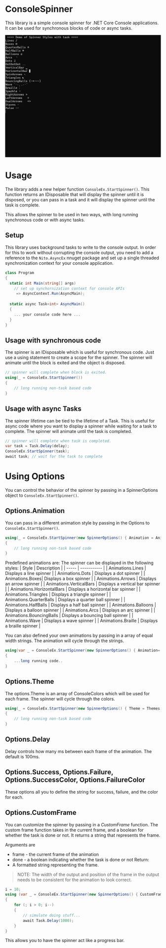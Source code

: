 ﻿# ConsoleSpinner
This library is a simple console spinner for .NET Core Console applications. It can be used for synchronous blocks of code or async tasks.  

![demo.gif](https://raw.githubusercontent.com/tomlm/ConsoleSpinner/main/demo.gif)

# Usage 
The library adds a new helper function ```ConsoleEx.StartSpinner()```.  This function returns an IDisposable that will display the spinner until it is disposed, 
or you can pass in a task and it will display the spinner until the task is complete.

This allows the spinner to be used in two ways, with long running synchronous code or with async tasks.

## Setup
This library uses background tasks to write to the console output. In order for this to work
without corrupting the console output, you need to add a reference to the ```Nito.AsyncEx``` nnuget package and set up a single threaded synchronization context for your console application.

```csharp
class Program
{
  static int Main(string[] args)
    // set up synchornization context for console APIs
     => AsyncContext.Run(AsyncMain);

  static async Task<int> AsyncMain()
  {
    ... your console code here ...
  }
}
```

## Usage with synchronous code
The spinner is an IDisposable which is useful for synchronous code. Just use a using statement to create a scope for the spinner. The spinner will animate until the block is exited and the object is disposed.

```csharp	
// spinner will complete when block is exited.
using(_ = ConsoleEx.StartSpinner())
{
	// long running non-task based code 
}
```

## Usage with async Tasks
The spinner lifetime can be tied to the lifetime of a Task. This is useful for async code where you want to display a spinner while waiting for a task to complete. The spinner will animate until the task is completed. 

```csharp
// spinner will complete when task is completed.
var task = Task.Delay(delay);
ConsoleEx.StartSpinner(task);
await task; // wait for the task to complete
```

# Using Options
You can control the behavior of the spinner by passing in a SpinnerOptions object to ```ConsoleEx.StartSpinner()```.    

## Options.Animation
You can pass in a different animation style by passing in the Options to ```ConsoleEx.StartSpinner()```.
```csharp	
using(_ = ConsoleEx.StartSpinner(new SpinnerOptions() { Animation = Animations.Dots }))
{
	// long running non-task based code 
}
```

Predefined animations are:
The spinner can be displayed in the following styles:
| Style | Description | 
| ----- | ----------- | 
| Animations.Lines | Displays a line spinner | 
| Animations.Dots | Displays a dot spinner | 
| Animations.Boxes| Displays a box spinner | 
| Animations.Arrows | Displays an arrow spinner | 
| Animations.VerticalBars | Displays a vertical bar spinner | 
| Animations.HorizontalBars | Displays a horizontal bar spinner | 
| Animations.Triangles | Displays a triangle spinner | 
| Animations.QuarterBalls | Displays a quarter ball spinner | 
| Animations.HalfBalls | Displays a half ball spinner | 
| Animations.Balloons | Displays a balloon spinner | 
| Animations.Arcs | Displays an arc spinner | 
| Animations.BouncingBalls | Displays a bouncing ball spinner | 
| Animations.Wave | Displays a wave spinner |
| Animations.Braille | Displays a braille spinner | 

You can also defined your own animations by passing in a array of equal width strings. The animation will cycle through the strings.  

```csharp
using(var _ = ConsoleEx.StartSpinner(new SpinnerOptions() { Animation= new [] { "`  ", "`` ", "```", " ``", "  `", "   "}))
{
	...long running code..
}
```


## Options.Theme
The options.Theme is an array of ConsoleColors which will be used for each frame.  The spinner will cycle through the colors.  
```csharp
using(_ = ConsoleEx.StartSpinner(new SpinnerOptions() { Theme = Themes.RedWhiteBlue }))
{
	// long running non-task based code 
}
```

## Options.Delay
Delay controls how many ms between each frame of the animation.  The default is 100ms.

## Options.Success, Options.Failure, Options.SuccessColor, Options.FailureColor
These options all you to define the string for success, failure, and the color for each.  


## Options.CustomFrame
You can customize the spinner by passing in a *CustomFrame* function. The custom frame function takes in the current frame, and a boolean for whether the task is done or not. 
It returns a string that represents the frame. 

Arguments are
* frame - the current frame of the animation
* done - a boolean indicating whether the task is done or not
Return:
* A formatted string representing the frame. 

> NOTE: The width of the output and position of the frame in the output needs to be consistent for the animation to look correct.

```csharp
i = 10;
using (var _ = ConsoleEx.StartSpinner(new SpinnerOptions() { CustomFrame: (frame, done) => $"{frame} Counter: {i} " }))
{
    for (; i > 0; i--)
    {
        // simulate doing stuff...
        await Task.Delay(1000);
    }
}
```

This allows you to have the spinner act like a progress bar.


